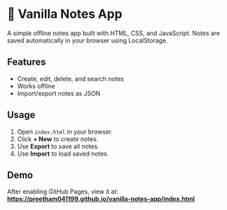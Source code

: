 # 📝 Vanilla Notes App
A simple offline notes app built with HTML, CSS, and JavaScript. Notes are saved automatically in your browser using LocalStorage.

## Features
- Create, edit, delete, and search notes
- Works offline
- Import/export notes as JSON

## Usage
1. Open `index.html` in your browser.
2. Click **+ New** to create notes.
3. Use **Export** to save all notes.
4. Use **Import** to load saved notes.

## Demo
After enabling GitHub Pages, view it at:
**https://preetham041199.github.io/vanilla-notes-app/index.html**
